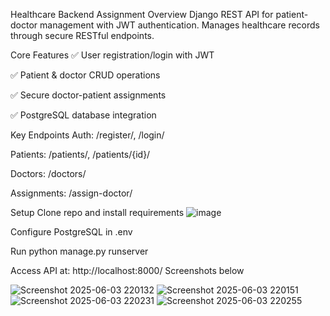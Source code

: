 Healthcare Backend Assignment
Overview
Django REST API for patient-doctor management with JWT authentication. Manages healthcare records through secure RESTful endpoints.

Core Features
✅ User registration/login with JWT

✅ Patient & doctor CRUD operations

✅ Secure doctor-patient assignments

✅ PostgreSQL database integration

Key Endpoints
Auth: /register/, /login/

Patients: /patients/, /patients/{id}/

Doctors: /doctors/

Assignments: /assign-doctor/

Setup
Clone repo and install requirements
![image](https://github.com/user-attachments/assets/b42ba5d9-ef20-4971-bbcf-1df24379b9b8)

Configure PostgreSQL in .env

Run python manage.py runserver

Access API at: http://localhost:8000/
Screenshots below 


![Screenshot 2025-06-03 220132](https://github.com/user-attachments/assets/918dd3be-2cf1-47c3-a012-604d929e0804)
![Screenshot 2025-06-03 220151](https://github.com/user-attachments/assets/3fd387e7-d08d-42c1-a99d-37a8bd76d975)
![Screenshot 2025-06-03 220231](https://github.com/user-attachments/assets/ae01745a-56ec-4230-8ade-01009ef2e303)
![Screenshot 2025-06-03 220255](https://github.com/user-attachments/assets/13fdfbcb-ac1f-49e5-84ae-44e768802d40)
